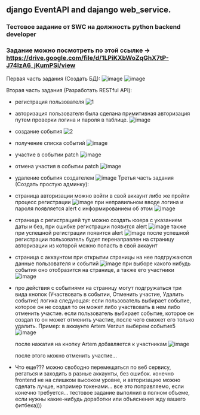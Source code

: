 ## django EventAPI and dajango web_service.
### Тестовое задание от SWC на должность python backend developer
### Задание можно посмотреть по этой ссылке -> <https://drive.google.com/file/d/1LPiKXbWoZqGhX7tP-J74IzA6_jKumPSi/view>
Первая часть задания (Создать БД):
![image](https://github.com/ArtemVerzun/django-EventAPI-and-dajango-web_service/assets/143192676/1d5ed1c4-3442-4c33-b3d8-df48daac0409)
![image](https://github.com/ArtemVerzun/django-EventAPI-and-dajango-web_service/assets/143192676/36c054dc-9248-4c9c-8a46-4ce1ded289bb)

Вторая часть задания (Разработать RESTful API):
* регистрация пользователя
  ![1](https://github.com/ArtemVerzun/django-EventAPI-and-dajango-web_service/assets/143192676/943edaea-60ce-4b46-b16c-f0fdb289de4a)
* авторизация пользователя
  была сделана примитивная авторизация путем проверки логина и пароля в таблице.
  ![image](https://github.com/ArtemVerzun/django-EventAPI-and-dajango-web_service/assets/143192676/78e18b47-3fa2-4422-b32e-3be654efbf44)
* создание события
  ![2](https://github.com/ArtemVerzun/django-EventAPI-and-dajango-web_service/assets/143192676/24c03799-19ae-4fda-a8b0-e655c7d5df51)
* получение списка событий
  ![image](https://github.com/ArtemVerzun/django-EventAPI-and-dajango-web_service/assets/143192676/4e35b1db-0b08-4e49-b149-0838c91d9d1c)
* участие в событии
  patch
  ![image](https://github.com/ArtemVerzun/django-EventAPI-and-dajango-web_service/assets/143192676/bc3e7264-ccc5-46ec-86e0-e512654e6029)
* отмена участия в событии
  patch
  ![image](https://github.com/ArtemVerzun/django-EventAPI-and-dajango-web_service/assets/143192676/bc3e7264-ccc5-46ec-86e0-e512654e6029)
* удаление события создателем
  ![image](https://github.com/ArtemVerzun/django-EventAPI-and-dajango-web_service/assets/143192676/c85f19b0-76ea-4bba-b092-13610d9f76ee)
Третья часть задания (Создать простую админку):
* страница авторизации
  можно войти в свой аккаунт либо же пройти процесс регистрации
  ![image](https://github.com/ArtemVerzun/django-EventAPI-and-dajango-web_service/assets/143192676/eb5e356b-d5a8-4f10-b3ab-a8684bee3585)
  при неправильном вводе логина и пароля появляется alert с информированием об этом
  ![image](https://github.com/ArtemVerzun/django-EventAPI-and-dajango-web_service/assets/143192676/7b03dbe8-304b-4ffe-81c4-9d50d8b0c105)
* страница с регистрацией
  тут можно создать юзера с указанием даты и без, при ошибке регистрации появится alert
  ![image](https://github.com/ArtemVerzun/django-EventAPI-and-dajango-web_service/assets/143192676/9dfbc8c7-1973-42a2-9228-f3eb285aaf62)
  также при успешной регистрации появится alert
  ![image](https://github.com/ArtemVerzun/django-EventAPI-and-dajango-web_service/assets/143192676/7af6dc72-4698-4fb3-9bb9-b13aaff7b14b)
  после успешной регистрации пользователь будет перенаправлен на страницу авторизации из которой можно попасть в свой аккаунт
* страница с аккаунтом
  при открытии страницы на нее подгружаются данные пользователя и событий
  ![image](https://github.com/ArtemVerzun/django-EventAPI-and-dajango-web_service/assets/143192676/6c6b6039-1f85-49d3-81d8-b68a4fac96f2)
  при выборе какого нибудь события оно отобразится на странице, а также его участники
  ![image](https://github.com/ArtemVerzun/django-EventAPI-and-dajango-web_service/assets/143192676/77c16d98-c1e3-4e3d-b3a0-cb749a9ad0fb)
* про действия с событиями
  на страницу могут подгружаться три вида кнопок (Участвовать в событии, Отменить участие, Удалить событие)
  логика следующая:
  если пользователь выбирает событие, которое он не создал то он может либо участвовать в нем либо отменить участие.
  если пользователь выбирает событие, которое он создал то он может отменить участие, после чего сможет его только удалить.
  Пример:
  в аккаунте Artem Verzun выберем событие5
  ![image](https://github.com/ArtemVerzun/django-EventAPI-and-dajango-web_service/assets/143192676/435abbf0-d725-46d2-ac5c-3e1430fd19fa)
  
  после нажатия на кнопку Artem добавляется к участникам
  ![image](https://github.com/ArtemVerzun/django-EventAPI-and-dajango-web_service/assets/143192676/85f789e6-ff44-46c5-90bd-ae7a9e5f8441)
  
  после этого можно отменить участие...
* Что еще???
  можно свободно перемещаться по веб сервису, регаться и заходить в разные аккаунты, без ошибок.
  конечно frontend не на слишком высоком уровне, и авторизацию можно сделать лучше, например токенами...
  все это поправляемо, если конечно требуется...
  тестовое задание выполнил в полном объеме, если нужны какие-нибудь доработки или объяснения жду вашего фитбека)))
  



  






